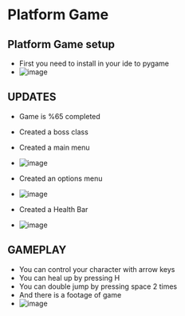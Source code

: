 # Platform Game
## Platform Game setup
*  First you need to install in your ide to pygame
*  ![image](https://github.com/FurkanBirand/Platform-Game/assets/150913417/50c40053-4a07-44e8-b7a5-d16bc989b8ee)

  

## UPDATES
  * Game is %65 completed
  * Created a boss class
  * Created a main menu    
  * ![image](https://github.com/FurkanBirand/Platform-Game/assets/150913417/4d0b6ca9-b641-439c-8f92-de450645b8ba)

  * Created an options menu
  * ![image](https://github.com/FurkanBirand/Platform-Game/assets/150913417/744b680d-d621-4bed-8d8a-7d51df2e531f)
  * Created a Health Bar
  * ![image](https://github.com/FurkanBirand/Platform-Game/assets/150913417/b2043cc7-3eee-4f73-8af4-66a0e7004aba)


## GAMEPLAY
* You can control your character with arrow keys
* You can heal up by pressing H
* You can double jump by pressing space 2 times
* And there is a footage of game
* ![image](https://github.com/FurkanBirand/Platform-Game/assets/150913417/51c110ff-7a5f-4283-9190-7b5b99a4fd2e)
  

 



